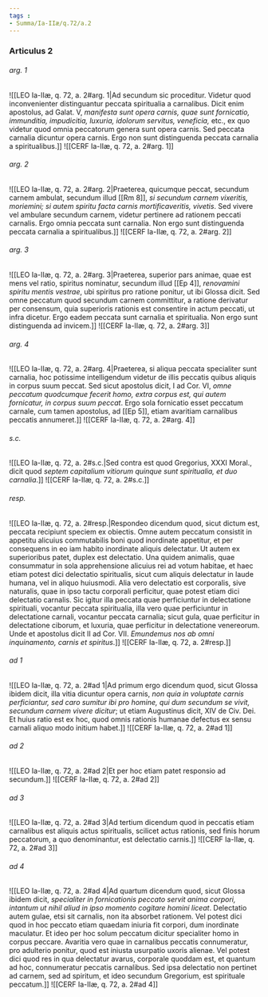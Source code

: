 ```yaml
---
tags : 
- Summa/Ia-IIæ/q.72/a.2
---
```


### Articulus 2

###### arg. 1
![[LEO Ia-IIæ, q. 72, a. 2#arg. 1|Ad secundum sic proceditur. Videtur quod inconvenienter distinguantur peccata spiritualia a carnalibus. Dicit enim apostolus, ad Galat. V, *manifesta sunt opera carnis, quae sunt fornicatio, immunditia, impudicitia, luxuria, idolorum servitus, veneficia,* etc., ex quo videtur quod omnia peccatorum genera sunt opera carnis. Sed peccata carnalia dicuntur opera carnis. Ergo non sunt distinguenda peccata carnalia a spiritualibus.]]
![[CERF Ia-IIæ, q. 72, a. 2#arg. 1]]

###### arg. 2
![[LEO Ia-IIæ, q. 72, a. 2#arg. 2|Praeterea, quicumque peccat, secundum carnem ambulat, secundum illud [[Rm 8]], *si secundum carnem vixeritis, moriemini; si autem spiritu facta carnis mortificaveritis, vivetis*. Sed vivere vel ambulare secundum carnem, videtur pertinere ad rationem peccati carnalis. Ergo omnia peccata sunt carnalia. Non ergo sunt distinguenda peccata carnalia a spiritualibus.]]
![[CERF Ia-IIæ, q. 72, a. 2#arg. 2]]

###### arg. 3
![[LEO Ia-IIæ, q. 72, a. 2#arg. 3|Praeterea, superior pars animae, quae est mens vel ratio, spiritus nominatur, secundum illud [[Ep 4]], *renovamini spiritu mentis vestrae*, ubi spiritus pro ratione ponitur, ut ibi Glossa dicit. Sed omne peccatum quod secundum carnem committitur, a ratione derivatur per consensum, quia superioris rationis est consentire in actum peccati, ut infra dicetur. Ergo eadem peccata sunt carnalia et spiritualia. Non ergo sunt distinguenda ad invicem.]]
![[CERF Ia-IIæ, q. 72, a. 2#arg. 3]]

###### arg. 4
![[LEO Ia-IIæ, q. 72, a. 2#arg. 4|Praeterea, si aliqua peccata specialiter sunt carnalia, hoc potissime intelligendum videtur de illis peccatis quibus aliquis in corpus suum peccat. Sed sicut apostolus dicit, I ad Cor. VI, *omne peccatum quodcumque fecerit homo, extra corpus est, qui autem fornicatur, in corpus suum peccat*. Ergo sola fornicatio esset peccatum carnale, cum tamen apostolus, ad [[Ep 5]], etiam avaritiam carnalibus peccatis annumeret.]]
![[CERF Ia-IIæ, q. 72, a. 2#arg. 4]]

###### s.c.
![[LEO Ia-IIæ, q. 72, a. 2#s.c.|Sed contra est quod Gregorius, XXXI Moral., dicit quod *septem capitalium vitiorum quinque sunt spiritualia, et duo carnalia*.]]
![[CERF Ia-IIæ, q. 72, a. 2#s.c.]]

###### resp.
![[LEO Ia-IIæ, q. 72, a. 2#resp.|Respondeo dicendum quod, sicut dictum est, peccata recipiunt speciem ex obiectis. Omne autem peccatum consistit in appetitu alicuius commutabilis boni quod inordinate appetitur, et per consequens in eo iam habito inordinate aliquis delectatur. Ut autem ex superioribus patet, duplex est delectatio. Una quidem animalis, quae consummatur in sola apprehensione alicuius rei ad votum habitae, et haec etiam potest dici delectatio spiritualis, sicut cum aliquis delectatur in laude humana, vel in aliquo huiusmodi. Alia vero delectatio est corporalis, sive naturalis, quae in ipso tactu corporali perficitur, quae potest etiam dici delectatio carnalis. Sic igitur illa peccata quae perficiuntur in delectatione spirituali, vocantur peccata spiritualia, illa vero quae perficiuntur in delectatione carnali, vocantur peccata carnalia; sicut gula, quae perficitur in delectatione ciborum, et luxuria, quae perficitur in delectatione venereorum. Unde et apostolus dicit II ad Cor. VII. *Emundemus nos ab omni inquinamento, carnis et spiritus*.]]
![[CERF Ia-IIæ, q. 72, a. 2#resp.]]

###### ad 1
![[LEO Ia-IIæ, q. 72, a. 2#ad 1|Ad primum ergo dicendum quod, sicut Glossa ibidem dicit, illa vitia dicuntur opera carnis, *non quia in voluptate carnis perficiantur, sed caro sumitur ibi pro homine, qui dum secundum se vivit, secundum carnem vivere dicitur*; ut etiam Augustinus dicit, XIV de Civ. Dei. Et huius ratio est ex hoc, quod omnis rationis humanae defectus ex sensu carnali aliquo modo initium habet.]]
![[CERF Ia-IIæ, q. 72, a. 2#ad 1]]

###### ad 2
![[LEO Ia-IIæ, q. 72, a. 2#ad 2|Et per hoc etiam patet responsio ad secundum.]]
![[CERF Ia-IIæ, q. 72, a. 2#ad 2]]

###### ad 3
![[LEO Ia-IIæ, q. 72, a. 2#ad 3|Ad tertium dicendum quod in peccatis etiam carnalibus est aliquis actus spiritualis, scilicet actus rationis, sed finis horum peccatorum, a quo denominantur, est delectatio carnis.]]
![[CERF Ia-IIæ, q. 72, a. 2#ad 3]]

###### ad 4
![[LEO Ia-IIæ, q. 72, a. 2#ad 4|Ad quartum dicendum quod, sicut Glossa ibidem dicit, *specialiter in fornicationis peccato servit anima corpori, intantum ut nihil aliud in ipso momento cogitare homini liceat*. Delectatio autem gulae, etsi sit carnalis, non ita absorbet rationem. Vel potest dici quod in hoc peccato etiam quaedam iniuria fit corpori, dum inordinate maculatur. Et ideo per hoc solum peccatum dicitur specialiter homo in corpus peccare. Avaritia vero quae in carnalibus peccatis connumeratur, pro adulterio ponitur, quod est iniusta usurpatio uxoris alienae. Vel potest dici quod res in qua delectatur avarus, corporale quoddam est, et quantum ad hoc, connumeratur peccatis carnalibus. Sed ipsa delectatio non pertinet ad carnem, sed ad spiritum, et ideo secundum Gregorium, est spirituale peccatum.]]
![[CERF Ia-IIæ, q. 72, a. 2#ad 4]]

